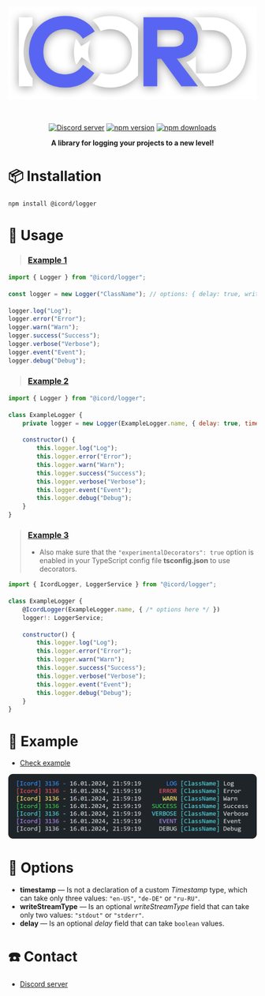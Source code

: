 <div align="center">
	<br />
	<p>
		<a href="https://discord.js.org"><img src="https://github.com/icordjs/.github/blob/main/profile/data/icord-logo.png" width="546" alt="icord" /></a>
	</p>
	<br />
	<p>
		<a href="https://discord.gg/qS9wGazSgp"><img src="https://img.shields.io/discord/1196533322810142842?color=5865F2&logo=discord&logoColor=white" alt="Discord server" /></a>
		<a href="https://www.npmjs.com/package/@icord/logger"><img src="https://img.shields.io/npm/v/@icord/logger.svg?maxAge=100" alt="npm version" /></a>
		<a href="https://www.npmjs.com/package/@icord/logger"><img src="https://img.shields.io/npm/dt/@icord/logger.svg?maxAge=100" alt="npm downloads" /></a>
	</p>
	 <p align="center">
    <b> A library for logging your projects to a new level! </b>
  </p>
</div>

# 📦 Installation

```bash
npm install @icord/logger
```

# 📖 Usage
> ### [Example 1](https://github.com/icordjs/icord/blob/main/packages/logger/example/example1.ts)
```js
import { Logger } from "@icord/logger";

const logger = new Logger("ClassName"); // options: { delay: true, writeStreamType: "stderr", timestamp: "en-US" }

logger.log("Log");
logger.error("Error");
logger.warn("Warn");
logger.success("Success");
logger.verbose("Verbose");
logger.event("Event");
logger.debug("Debug");
```

> ### [Example 2](https://github.com/icordjs/icord/blob/main/packages/logger/example/emample2.ts)
```js
import { Logger } from "@icord/logger";

class ExampleLogger {
    private logger = new Logger(ExampleLogger.name, { delay: true, timestamp: "en-US" })

    constructor() {
        this.logger.log("Log");
        this.logger.error("Error");
        this.logger.warn("Warn");
        this.logger.success("Success");
        this.logger.verbose("Verbose");
        this.logger.event("Event");
        this.logger.debug("Debug");
    }
}
```
> ### [Example 3](https://github.com/icordjs/icord/blob/main/packages/logger/example/example3.ts)
> - Also make sure that the `"experimentalDecorators": true` option is enabled in your TypeScript config file **tsconfig.json** to use decorators.
```js
import { IcordLogger, LoggerService } from "@icord/logger";

class ExampleLogger {
    @IcordLogger(ExampleLogger.name, { /* options here */ })
    logger!: LoggerService;

    constructor() {
        this.logger.log("Log");
        this.logger.error("Error");
        this.logger.warn("Warn");
        this.logger.success("Success");
        this.logger.verbose("Verbose");
        this.logger.event("Event");
        this.logger.debug("Debug");
    }
}
```

# 📸 Example 
- [Check example](https://github.com/icordjs/icord/tree/main/packages/logger/example)

![](https://github.com/icordjs/icord/blob/main/packages/logger/example/example.png) 

# 🔗 Options
- **timestamp** — Is not a declaration of a custom *Timestamp* type, which can take only three values: `"en-US"`, `"de-DE"` or `"ru-RU"`.
- **writeStreamType** — Is an optional *writeStreamType* field that can take only two values: `"stdout"` or `"stderr"`.
- **delay** — Is an optional *delay* field that can take `boolean` values.

# ☎️ Contact

- [Discord server](https://discord.gg/qS9wGazSgp)
